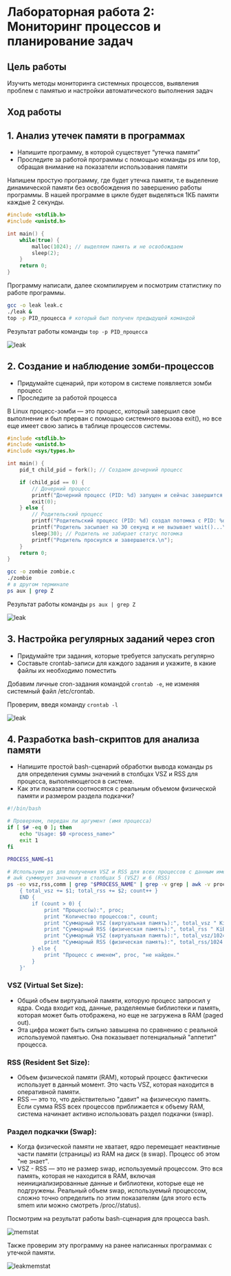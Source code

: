 # Лабораторная работа 2: Мониторинг процессов и планирование задач

## Цель работы
Изучить методы мониторинга системных процессов, выявления проблем с памятью и настройки автоматического выполнения задач

## Ход работы

## 1. Анализ утечек памяти в программах

- Напишите программу, в которой существует “утечка памяти”
- Проследите за работой программы с помощью команды ps или top, обращая внимание на показатели использования памяти

Напишем простую программу, где будет утечка памяти, т.е выделение динамической памяти без освобождения по завершению работы программы. В нашей программе в цикле будет выделяться 1КБ памяти каждые 2 секунды. 

```c
#include <stdlib.h>
#include <unistd.h>

int main() {
    while(true) {
        malloc(1024); // выделяем память и не освобождаем
        sleep(2);
    }
    return 0;
}
```
Программу написали, далее скомпилируем и посмотрим статистику по работе программы.

```bash
gcc -o leak leak.c
./leak &
top -p PID_процесса # который был получен предыдущей командой
```
Результат работы команды `top -p PID_процесса`

![leak](../images/lab2/topleak.png)


## 2. Создание и наблюдение зомби-процессов 

- Придумайте сценарий, при котором в системе появляется зомби процесс
- Проследите за работой процесса

В Linux процесс-зомби — это процесс, который завершил свое выполнение и был прерван с помощью системного вызова exit(), но все еще имеет свою запись в таблице процессов системы. 

```c
#include <stdlib.h>
#include <unistd.h>
#include <sys/types.h>

int main() {
    pid_t child_pid = fork(); // Создаем дочерний процесс

    if (child_pid == 0) {
        // Дочерний процесс
        printf("Дочерний процесс (PID: %d) запущен и сейчас завершится.\n", getpid());
        exit(0);
    } else {
        // Родительский процесс
        printf("Родительский процесс (PID: %d) создал потомка с PID: %d.\n", getpid(), child_pid);
        printf("Родитель засыпает на 30 секунд и не вызывает wait()...\n");
        sleep(30); // Родитель не забирает статус потомка
        printf("Родитель проснулся и завершается.\n");
    }
    return 0;
}
```

```bash
gcc -o zombie zombie.c
./zombie
# в другом терминале
ps aux | grep Z
```
Результат работы команды `ps aux | grep Z`

![leak](../images/lab2/zombie.png)

## 3. Настройка регулярных заданий через cron 

- Придумайте три задания, которые требуется запускать регулярно
- Составьте crontab-записи для каждого задания и укажите, в какие файлы их необходимо поместить


Добавим личные cron-задания командой `crontab -e`, не изменяя системный файл /etc/crontab.

Проверим, введя команду `crontab -l`

![leak](../images/lab2/cron_res.png)


## 4. Разработка bash-скриптов для анализа памяти 

- Напишите простой bash-сценарий обработки вывода команды ps для определения суммы значений в столбцах VSZ и RSS для процесса, выполняющегося в системе. 
- Как эти показатели соотносятся с реальным объемом физической памяти и размером раздела подкачки?

```bash
#!/bin/bash

# Проверяем, передан ли аргумент (имя процесса)
if [ $# -eq 0 ]; then
    echo "Usage: $0 <process_name>"
    exit 1
fi

PROCESS_NAME=$1

# Используем ps для получения VSZ и RSS для всех процессов с данным именем
# awk суммирует значения в столбцах 5 (VSZ) и 6 (RSS)
ps -eo vsz,rss,comm | grep "$PROCESS_NAME" | grep -v grep | awk -v proc="$PROCESS_NAME" '
    { total_vsz += $1; total_rss += $2; count++ }
    END {
        if (count > 0) {
            print "Процесс(ы):", proc;
            print "Количество процессов:", count;
            print "Суммарный VSZ (виртуальная память):", total_vsz " KiB";
            print "Суммарный RSS (физическая память):", total_rss " KiB";
            print "Суммарный VSZ (виртуальная память):", total_vsz/1024 " MiB";
            print "Суммарный RSS (физическая память):", total_rss/1024 " MiB";
        } else {
            print "Процесс с именем", proc, "не найден."
        }
    }'
```

### VSZ (Virtual Set Size):
- Общий объем виртуальной памяти, которую процесс запросил у ядра. Сюда входит код, данные, разделяемые библиотеки и память, которая может быть отображена, но еще не загружена в RAM (paged out).
- Эта цифра может быть сильно завышена по сравнению с реальной используемой памятью. Она показывает потенциальный "аппетит" процесса.

### RSS (Resident Set Size):
- Объем физической памяти (RAM), который процесс фактически использует в данный момент. Это часть VSZ, которая находится в оперативной памяти.
- RSS — это то, что действительно "давит" на физическую память. Если сумма RSS всех процессов приближается к объему RAM, система начинает активно использовать раздел подкачки (swap).

### Раздел подкачки (Swap):
- Когда физической памяти не хватает, ядро перемещает неактивные части памяти (страницы) из RAM на диск (в swap). Процесс об этом "не знает".
- VSZ - RSS — это не размер swap, используемый процессом. Это вся память, которая не находится в RAM, включая неинициализированные данные и библиотеки, которые еще не подгружены. Реальный объем swap, используемый процессом, сложно точно определить по этим показателям (для этого есть smem или можно смотреть /proc/<pid>/status).

Посмотрим на результат работы bash-сценария для процесса bash.

![memstat](../images/lab2/memstat.png)

Также проверим эту программу на ранее написанных программах с утечкой памяти.

![leakmemstat](../images/lab2/memstatleak.png)